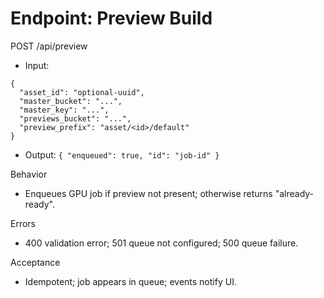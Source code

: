 # Endpoint: Preview Build

POST /api/preview
- Input:
```
{
  "asset_id": "optional-uuid",
  "master_bucket": "...",
  "master_key": "...",
  "previews_bucket": "...",
  "preview_prefix": "asset/<id>/default"
}
```
- Output: `{ "enqueued": true, "id": "job-id" }`

Behavior
- Enqueues GPU job if preview not present; otherwise returns "already-ready".

Errors
- 400 validation error; 501 queue not configured; 500 queue failure.

Acceptance
- Idempotent; job appears in queue; events notify UI.
